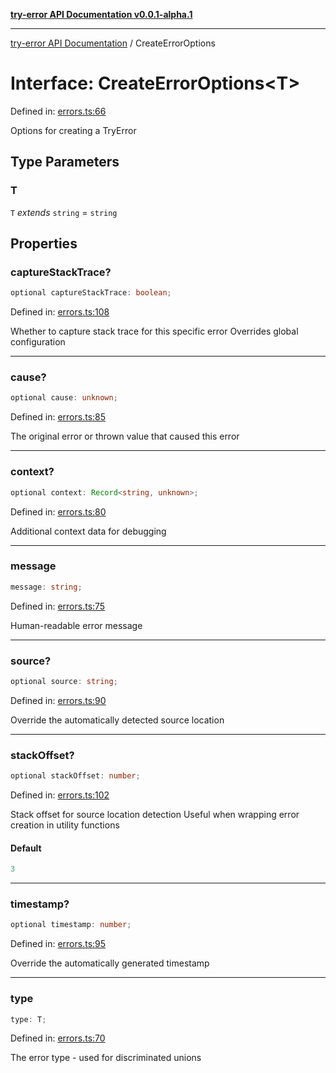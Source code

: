 [**try-error API Documentation v0.0.1-alpha.1**](../index.md)

***

[try-error API Documentation](../index.md) / CreateErrorOptions

# Interface: CreateErrorOptions\<T\>

Defined in: [errors.ts:66](https://github.com/oconnorjohnson/try-error/blob/e3ae0308069a4fba073f4543d527ad76373db795/src/errors.ts#L66)

Options for creating a TryError

## Type Parameters

### T

`T` *extends* `string` = `string`

## Properties

### captureStackTrace?

```ts
optional captureStackTrace: boolean;
```

Defined in: [errors.ts:108](https://github.com/oconnorjohnson/try-error/blob/e3ae0308069a4fba073f4543d527ad76373db795/src/errors.ts#L108)

Whether to capture stack trace for this specific error
Overrides global configuration

***

### cause?

```ts
optional cause: unknown;
```

Defined in: [errors.ts:85](https://github.com/oconnorjohnson/try-error/blob/e3ae0308069a4fba073f4543d527ad76373db795/src/errors.ts#L85)

The original error or thrown value that caused this error

***

### context?

```ts
optional context: Record<string, unknown>;
```

Defined in: [errors.ts:80](https://github.com/oconnorjohnson/try-error/blob/e3ae0308069a4fba073f4543d527ad76373db795/src/errors.ts#L80)

Additional context data for debugging

***

### message

```ts
message: string;
```

Defined in: [errors.ts:75](https://github.com/oconnorjohnson/try-error/blob/e3ae0308069a4fba073f4543d527ad76373db795/src/errors.ts#L75)

Human-readable error message

***

### source?

```ts
optional source: string;
```

Defined in: [errors.ts:90](https://github.com/oconnorjohnson/try-error/blob/e3ae0308069a4fba073f4543d527ad76373db795/src/errors.ts#L90)

Override the automatically detected source location

***

### stackOffset?

```ts
optional stackOffset: number;
```

Defined in: [errors.ts:102](https://github.com/oconnorjohnson/try-error/blob/e3ae0308069a4fba073f4543d527ad76373db795/src/errors.ts#L102)

Stack offset for source location detection
Useful when wrapping error creation in utility functions

#### Default

```ts
3
```

***

### timestamp?

```ts
optional timestamp: number;
```

Defined in: [errors.ts:95](https://github.com/oconnorjohnson/try-error/blob/e3ae0308069a4fba073f4543d527ad76373db795/src/errors.ts#L95)

Override the automatically generated timestamp

***

### type

```ts
type: T;
```

Defined in: [errors.ts:70](https://github.com/oconnorjohnson/try-error/blob/e3ae0308069a4fba073f4543d527ad76373db795/src/errors.ts#L70)

The error type - used for discriminated unions
